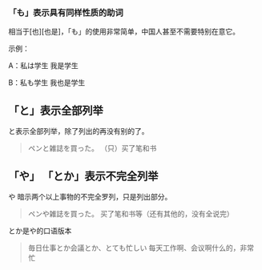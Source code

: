 ### 「も」表示具有同样性质的助词

  
相当于\[也\]\[也是\]，「も」的使用非常简单，中国人甚至不需要特别在意它。

示例：

A：私は学生
   我是学生

B：私も学生
   我也是学生

## 「と」表示全部列举

と表示全部列举，除了列出的再没有别的了。

> ペンと雑誌を買った。 
>（只）买了笔和书



## 「や」 「とか」表示不完全列举

や 暗示两个以上事物的不完全罗列，只是列出部分。

> ペンや雑誌を買った。 
> 买了笔和书等（还有其他的，没有全说完）

とか是や的口语版本

> 毎日仕事とか会議とか、とても忙しい
> 每天工作啊、会议啊什么的，非常忙



